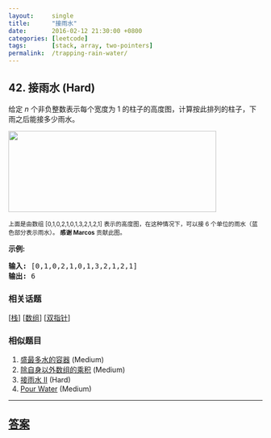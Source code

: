 ```yaml
---
layout:     single
title:      "接雨水"
date:       2016-02-12 21:30:00 +0800
categories: [leetcode]
tags:       [stack, array, two-pointers]
permalink:  /trapping-rain-water/
---
```


## 42. 接雨水 (Hard)

<p>给定&nbsp;<em>n</em> 个非负整数表示每个宽度为 1 的柱子的高度图，计算按此排列的柱子，下雨之后能接多少雨水。</p>

<p><img src="https://assets.leetcode-cn.com/aliyun-lc-upload/uploads/2018/10/22/rainwatertrap.png" style="height: 161px; width: 412px;"></p>

<p><small>上面是由数组 [0,1,0,2,1,0,1,3,2,1,2,1] 表示的高度图，在这种情况下，可以接 6 个单位的雨水（蓝色部分表示雨水）。&nbsp;<strong>感谢 Marcos</strong> 贡献此图。</small></p>

<p><strong>示例:</strong></p>

<pre><strong>输入:</strong> [0,1,0,2,1,0,1,3,2,1,2,1]
<strong>输出:</strong> 6</pre>

### 相关话题
  [[栈](https://github.com/openset/leetcode/tree/master/tag/stack/README.md)]
  [[数组](https://github.com/openset/leetcode/tree/master/tag/array/README.md)]
  [[双指针](https://github.com/openset/leetcode/tree/master/tag/two-pointers/README.md)]

### 相似题目
  1. [盛最多水的容器](/container-with-most-water) (Medium)
  1. [除自身以外数组的乘积](/product-of-array-except-self) (Medium)
  1. [接雨水 II](/trapping-rain-water-ii) (Hard)
  1. [Pour Water](/pour-water) (Medium)

---

## [答案](https://github.com/openset/leetcode/tree/master/problems/trapping-rain-water)
